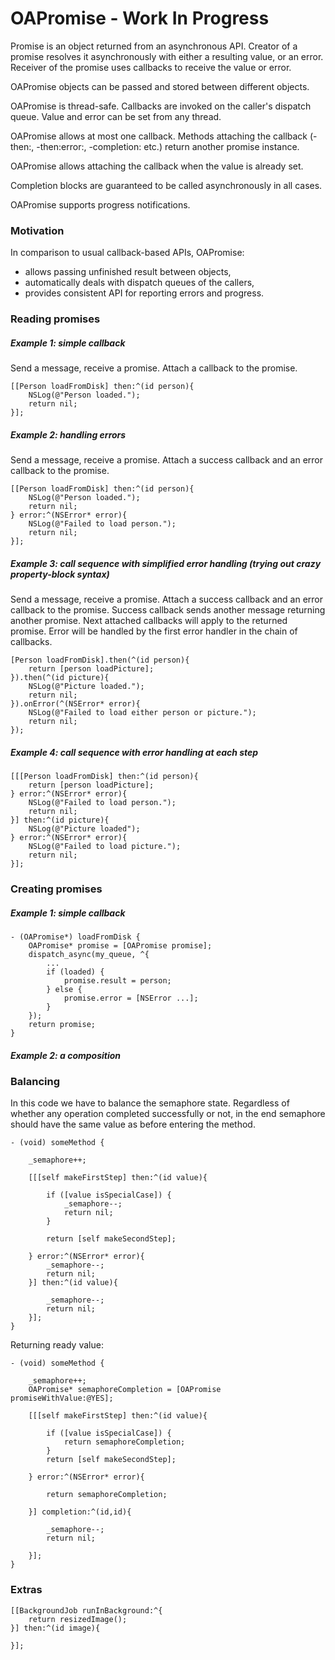 # OAPromise - Work In Progress

Promise is an object returned from an asynchronous API. Creator of a promise resolves it asynchronously with either a resulting value, or an error. Receiver of the promise uses callbacks to receive the value or error.

OAPromise objects can be passed and stored between different objects.

OAPromise is thread-safe. Callbacks are invoked on the caller's dispatch queue. Value and error can be set from any thread.

OAPromise allows at most one callback. Methods attaching the callback (-then:, -then:error:, -completion: etc.) return another promise instance.

OAPromise allows attaching the callback when the value is already set. 

Completion blocks are guaranteed to be called asynchronously in all cases.

OAPromise supports progress notifications.


### Motivation

In comparison to usual callback-based APIs, OAPromise:

* allows passing unfinished result between objects,
* automatically deals with dispatch queues of the callers,
* provides consistent API for reporting errors and progress.


### Reading promises


##### Example 1: simple callback

Send a message, receive a promise. Attach a callback to the promise.

    [[Person loadFromDisk] then:^(id person){
    	NSLog(@"Person loaded.");
    	return nil;
    }];

##### Example 2: handling errors

Send a message, receive a promise. Attach a success callback and an error callback to the promise.

    [[Person loadFromDisk] then:^(id person){
    	NSLog(@"Person loaded.");
    	return nil;
    } error:^(NSError* error){
    	NSLog(@"Failed to load person.");
    	return nil;
    }];

##### Example 3: call sequence with simplified error handling (trying out crazy property-block syntax)

Send a message, receive a promise. Attach a success callback and an error callback to the promise. Success callback sends another message returning another promise. Next attached callbacks will apply to the returned promise. Error will be handled by the first error handler in the chain of callbacks.

    [Person loadFromDisk].then(^(id person){
    	return [person loadPicture];
    }).then(^(id picture){
    	NSLog(@"Picture loaded.");
    	return nil;
    }).onError(^(NSError* error){
    	NSLog(@"Failed to load either person or picture.");
    	return nil;
    });

##### Example 4: call sequence with error handling at each step



	[[[Person loadFromDisk] then:^(id person){
		return [person loadPicture];
	} error:^(NSError* error){
		NSLog(@"Failed to load person.");
		return nil;
	}] then:^(id picture){
		NSLog(@"Picture loaded");
	} error:^(NSError* error){
		NSLog(@"Failed to load picture.");
		return nil;
	}];



### Creating promises


##### Example 1: simple callback


    - (OAPromise*) loadFromDisk { 
    	OAPromise* promise = [OAPromise promise];
    	dispatch_async(my_queue, ^{
    	    ...
    	    if (loaded) {
	    		promise.result = person;
	    	} else {
		    	promise.error = [NSError ...];
	    	}
    	});
    	return promise;
    }



##### Example 2: a composition




### Balancing

In this code we have to balance the semaphore state. Regardless of whether any operation completed successfully or not, in the end semaphore should have the same value as before entering the method.



	- (void) someMethod {
				
		_semaphore++;		
		
		[[[self makeFirstStep] then:^(id value){
			
			if ([value isSpecialCase]) {
				_semaphore--;
				return nil;
			}
			
			return [self makeSecondStep];
			
		} error:^(NSError* error){
			_semaphore--;
			return nil;
		}] then:^(id value){
			
			_semaphore--;
			return nil;
		}];
	}


Returning ready value:

	- (void) someMethod {
				
		_semaphore++;
		OAPromise* semaphoreCompletion = [OAPromise promiseWithValue:@YES];
		
		[[[self makeFirstStep] then:^(id value){
			
			if ([value isSpecialCase]) {
				return semaphoreCompletion;
			}
			return [self makeSecondStep];
			
		} error:^(NSError* error){

			return semaphoreCompletion;
			
		}] completion:^(id,id){
		
			_semaphore--;
			return nil;
			
		}];
	}


### Extras


	[[BackgroundJob runInBackground:^{
		return resizedImage();
	}] then:^(id image){
		
	}];













